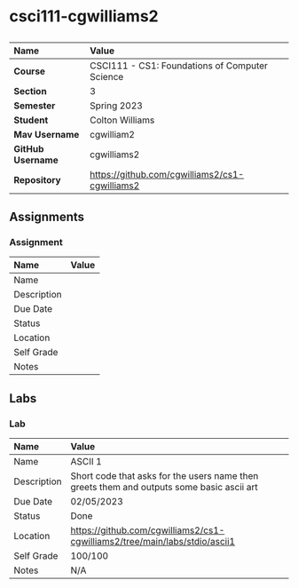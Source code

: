 # csci111-cgwilliams2

## 

| Name | Value |
|:---|:---|
| **Course** | CSCI111 - CS1: Foundations of Computer Science |
| **Section** | 3 |
| **Semester** | Spring 2023 |
| **Student** | Colton Williams |
| **Mav Username**            | cgwilliam2 |
| **GitHub Username**         | cgwilliams2 |
| **Repository**          | https://github.com/cgwilliams2/cs1-cgwilliams2 |

## Assignments

### Assignment #

| Name | Value |
| :--- | :--- |
| Name |  |
| Description |  |
| Due Date |  |
| Status |  |
| Location |  |
| Self Grade |  |
| Notes |  |


## Labs

### Lab #

| Name | Value |
| :--- | :--- |
| Name | ASCII 1 |
| Description | Short code that asks for the users name then greets them and outputs some basic ascii art  |
| Due Date | 02/05/2023 |
| Status | Done |
| Location | https://github.com/cgwilliams2/cs1-cgwilliams2/tree/main/labs/stdio/ascii1 |
| Self Grade | 100/100 |
| Notes | N/A |


